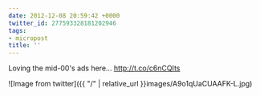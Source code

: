 ```yaml
---
date: 2012-12-08 20:59:42 +0000
twitter_id: 277593328181202946
tags:
- micropost
title: ''
---
```


Loving the mid-00's ads here... http://t.co/c6nCQIts

![Image from twitter]({{ "/" | relative_url  }}images/A9o1qUaCUAAFK-L.jpg)

